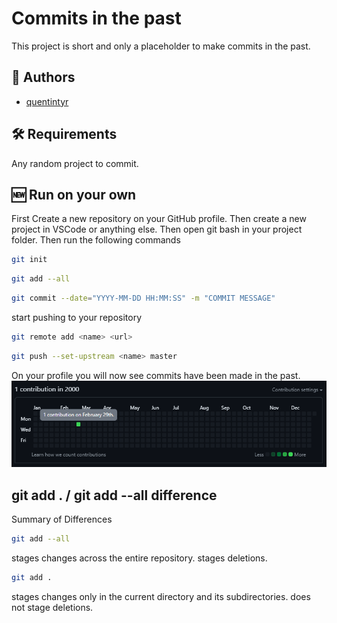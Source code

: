 
# Commits in the past

This project is short and only a placeholder to make commits in the past.


## 🗿 Authors

- [quentintyr](https://github.com/quentintyr)


## 🛠 Requirements
Any random project to commit.


## 🆕 Run on your own

First Create a new repository on your GitHub profile. Then create a new project in VSCode or anything else. Then open git bash in your project folder.
Then run the following commands

```bash
git init
```

```bash
git add --all
```
```bash
git commit --date="YYYY-MM-DD HH:MM:SS" -m "COMMIT MESSAGE"
```

start pushing to your repository

```bash
git remote add <name> <url>
```

```bash
git push --set-upstream <name> master
```
On your profile you will now see commits have been made in the past.
![Example Image](./images/past_commit.png)
## git add . / git add --all difference
Summary of Differences
```bash
git add --all
````
stages changes across the entire repository.
stages deletions.
```bash
git add .
```
stages changes only in the current directory and its subdirectories.
does not stage deletions.
